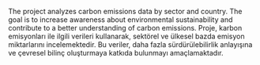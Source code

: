 The project analyzes carbon emissions data by sector and country. The goal is to increase awareness about environmental sustainability and contribute to a better understanding of carbon emissions.
Proje, karbon emisyonları ile ilgili verileri kullanarak, sektörel ve ülkesel bazda emisyon miktarlarını incelemektedir. Bu veriler, daha fazla sürdürülebilirlik anlayışına ve çevresel bilinç oluşturmaya katkıda bulunmayı amaçlamaktadır.
